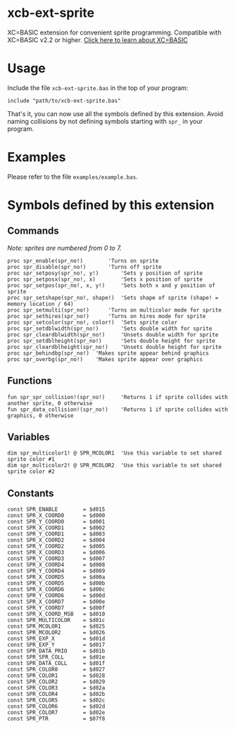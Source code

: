 # xcb-ext-sprite
XC=BASIC extension for convenient sprite programming. Compatible with XC=BASIC v2.2 or higher. [Click here to learn about XC=BASIC](https://xc-basic.net)

# Usage

Include the file `xcb-ext-sprite.bas` in the top of your program:

    include "path/to/xcb-ext-sprite.bas"
    
That's it, you can now use all the symbols defined by this extension. Avoid naming collisions by not defining symbols starting with `spr_` in your program. 

# Examples

Please refer to the file `examples/example.bas`.

# Symbols defined by this extension

## Commands

*Note: sprites are numbered from 0 to 7.*

	proc spr_enable(spr_no!)		'Turns on sprite
	proc spr_disable(spr_no!)		'Turns off sprite
	proc spr_setposy(spr_no!, y!)		'Sets y position of sprite
	proc spr_setposx(spr_no!, x)		'Sets x position of sprite
	proc spr_setpos(spr_no!, x, y!)		'Sets both x and y position of sprite
	proc spr_setshape(spr_no!, shape!)	'Sets shape of sprite (shape! = memory location / 64)
	proc spr_setmulti(spr_no!)		'Turns on multicolor mode for sprite
	proc spr_sethires(spr_no!)		'Turns on hires mode for sprite
	proc spr_setcolor(spr_no!, color!)	'Sets sprite color
	proc spr_setdblwidth(spr_no!)		'Sets double width for sprite
	proc spr_cleardblwidth(spr_no!)		'Unsets double width for sprite
	proc spr_setdblheight(spr_no!)		'Sets double height for sprite
	proc spr_cleardblheight(spr_no!)	'Unsets double height for sprite
	proc spr_behindbg(spr_no!)	'Makes sprite appear behind graphics
	proc spr_overbg(spr_no!)	'Makes sprite appear over graphics
	
## Functions

	fun spr_spr_collision!(spr_no!) 	'Returns 1 if sprite collides with another sprite, 0 otherwise
	fun spr_data_collision!(spr_no!) 	'Returns 1 if sprite collides with graphics, 0 otherwise

## Variables

	dim spr_multicolor1! @ SPR_MCOLOR1	'Use this variable to set shared sprite color #1
	dim spr_multicolor2! @ SPR_MCOLOR2	'Use this variable to set shared sprite color #2

## Constants

	const SPR_ENABLE        = $d015 
	const SPR_X_COORD0      = $d000
	const SPR_Y_COORD0      = $d001
	const SPR_X_COORD1      = $d002
	const SPR_Y_COORD1      = $d003
	const SPR_X_COORD2      = $d004
	const SPR_Y_COORD2      = $d005
	const SPR_X_COORD3      = $d006
	const SPR_Y_COORD3      = $d007
	const SPR_X_COORD4      = $d008
	const SPR_Y_COORD4      = $d009
	const SPR_X_COORD5      = $d00a
	const SPR_Y_COORD5      = $d00b
	const SPR_X_COORD6      = $d00c
	const SPR_Y_COORD6      = $d00d
	const SPR_X_COORD7      = $d00e
	const SPR_Y_COORD7      = $d00f
	const SPR_X_COORD_MSB   = $d010
	const SPR_MULTICOLOR    = $d01c
	const SPR_MCOLOR1       = $d025
	const SPR_MCOLOR2       = $d026
	const SPR_EXP_X         = $d01d
	const SPR_EXP_Y         = $d017
	const SPR_DATA_PRIO     = $d01b
	const SPR_SPR_COLL      = $d01e
	const SPR_DATA_COLL     = $d01f
	const SPR_COLOR0        = $d027
	const SPR_COLOR1        = $d028
	const SPR_COLOR2        = $d029
	const SPR_COLOR3        = $d02a
	const SPR_COLOR4        = $d02b
	const SPR_COLOR5        = $d02c
	const SPR_COLOR6        = $d02d
	const SPR_COLOR7        = $d02e
	const SPR_PTR           = $07f8   


